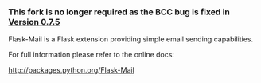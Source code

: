 ### This fork is no longer required as the BCC bug is fixed in [Version 0.7.5](https://github.com/mattupstate/flask-mail/pull/29/files)

Flask-Mail is a Flask extension providing simple email sending 
capabilities.


For full information please refer to the online docs:

http://packages.python.org/Flask-Mail
